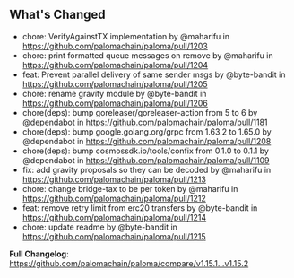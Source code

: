 ## What's Changed
* chore: VerifyAgainstTX implementation by @maharifu in https://github.com/palomachain/paloma/pull/1203
* chore: print formatted queue messages on remove by @maharifu in https://github.com/palomachain/paloma/pull/1204
* feat: Prevent parallel delivery of same sender msgs by @byte-bandit in https://github.com/palomachain/paloma/pull/1205
* chore: rename gravity module by @byte-bandit in https://github.com/palomachain/paloma/pull/1206
* chore(deps): bump goreleaser/goreleaser-action from 5 to 6 by @dependabot in https://github.com/palomachain/paloma/pull/1181
* chore(deps): bump google.golang.org/grpc from 1.63.2 to 1.65.0 by @dependabot in https://github.com/palomachain/paloma/pull/1208
* chore(deps): bump cosmossdk.io/tools/confix from 0.1.0 to 0.1.1 by @dependabot in https://github.com/palomachain/paloma/pull/1109
* fix: add gravity proposals so they can be decoded by @maharifu in https://github.com/palomachain/paloma/pull/1213
* chore: change bridge-tax to be per token by @maharifu in https://github.com/palomachain/paloma/pull/1212
* feat: remove retry limit from erc20 transfers by @byte-bandit in https://github.com/palomachain/paloma/pull/1214
* chore: update readme by @byte-bandit in https://github.com/palomachain/paloma/pull/1215


**Full Changelog**: https://github.com/palomachain/paloma/compare/v1.15.1...v1.15.2
